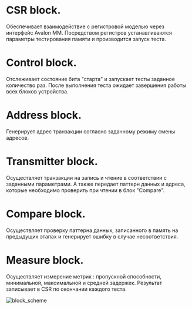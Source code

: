 # **CSR block**.  
Обеспечивает взаимодействие с регистровой моделью через интерфейс Avalon MM. Посредством регистров устанавливаются параметры тестирования памяти и производится запуск теста.  
  
# **Control block**.  
Отслеживает состояние бита "старта" и запускает тесты заданное количество раз. После выполнения теста ожидает завершения работы всех блоков устройства.  
  
# **Address block**.  
Генерирует адрес транзакции согласно заданному режиму смены адресов.

# **Transmitter block**.  
Осуществляет транзакции на запись и чтение в соответствии с заданными параметрами. А также передает паттерн данных и адреса, которые необходимо проверить при чтении в блок "Compare".

# **Compare block**.  
Осуществляет проверку паттерна данных, записанного в память на предыдущих этапах и генерирует ошибку в случае несоответствия.  
  
# **Measure block**.  
Осуществляет измерение метрик : пропускной способности, минимальной, максимальной и средней задержек. Результат записывает в CSR по окончании каждого теста.  
  
![block_scheme](https://https://github.com/Radiophantom/mem_checker/blob/enhanced_transmitter/block_scheme.png)
